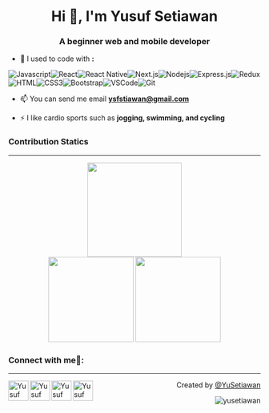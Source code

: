 
<h1 align="center">Hi 👋, I'm Yusuf Setiawan</h1>
<h3 align="center">A beginner web and mobile developer </h3>

- 🔭 I used to code with  **:**

  <p>
![Javascript](https://img.shields.io/badge/Javascript-F0DB4F?style=for-the-badge&labelColor=black&logo=javascript&logoColor=F0DB4F)![React](https://img.shields.io/badge/-React-61DBFB?style=for-the-badge&labelColor=black&logo=react&logoColor=61DBFB)![React Native](https://img.shields.io/badge/React_Native-20232A?style=for-the-badge&logo=react&logoColor=61DAFB)![Next.js](https://img.shields.io/badge/next.js-000000?style=for-the-badge&logo=nextdotjs&logoColor=white)![Nodejs](https://img.shields.io/badge/Nodejs-3C873A?style=for-the-badge&labelColor=black&logo=node.js&logoColor=3C873A)![Express.js](https://img.shields.io/badge/Express.js-000000?style=for-the-badge&logo=express&logoColor=white)![Redux](https://img.shields.io/badge/Redux-593D88?style=for-the-badge&logo=redux&logoColor=white)![HTML](https://img.shields.io/badge/HTML5-E34F26?style=for-the-badge&logo=html5&logoColor=white)![CSS3](https://img.shields.io/badge/CSS3-1572B6?style=for-the-badge&logo=css3&logoColor=white)![Bootstrap](https://img.shields.io/badge/Bootstrap-563D7C?style=for-the-badge&logo=bootstrap&logoColor=white)![VSCode](https://img.shields.io/badge/Visual_Studio-0078d7?style=for-the-badge&logo=visual%20studio&logoColor=white)![Git](https://img.shields.io/badge/Git-F05032?style=for-the-badge&logo=git&logoColor=white)
</p>


- 📫 You can send me email **ysfstiawan@gmail.com**

- ⚡ I like cardio sports such as **jogging, swimming, and cycling**


### Contribution Statics 
---

<p align="center">
<a align="center"><img width="auto" height="188" src="http://github-profile-summary-cards.vercel.app/api/cards/profile-details?username=yusetiawan&theme=default" /></a>
<br>
<a align="center"><img width="auto" height="170" src="https://github-readme-stats.vercel.app/api/top-langs/?username=yusetiawan&text_color=000000&bg_color=FFFFFF&title_color=94b4a4&langs_count=10&layout=compact&hide_border=false" /></a>
<a align="center"><img width="auto" height="170" src="http://github-profile-summary-cards.vercel.app/api/cards/stats?username=yusetiawan&theme=default" /></a>
</p>


### Connect with me🤝:
---

<p>
  <a href="mailto:ysfstiawan@gmail.com">
    <img align="left" alt="Yusuf Setiawan | Gmail" width="40px" src="https://www.vectorlogo.zone/logos/gmail/gmail-tile.svg" />
  </a>
   <a href="https://github.com/yusetiawan">
    <img align="left" alt="Yusuf Setiawan | Github" width="40px" src="https://www.vectorlogo.zone/logos/github/github-tile.svg" />
  </a>
   <a href="https://www.instagram.com/ysfstiawan/">
    <img align="left" alt="Yusuf Setiawan | Instagram" width=40px" src="https://www.vectorlogo.zone/logos/instagram/instagram-tile.svg" />
  </a>
   <a href="https://www.linkedin.com/in/yusufstiawan">
    <img align="left" alt="Yusuf Setiawan | Instagram" width="40px" src="https://www.vectorlogo.zone/logos/linkedin/linkedin-icon.svg" />
  </a>
 
</p>

<p align="right" > Created by <a href="https://github.com/yusetiawan"> @YuSetiawan </a></p>
<p align="right" > <img src="https://komarev.com/ghpvc/?username=yusetiawan&label=Profile%20views&color=183D3D&style=flat" alt="yusetiawan" /> </p
